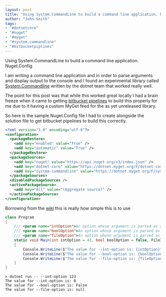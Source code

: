 ```yaml
---
layout: post
title: "Using System.CommandLine to build a command line application. Nuget.Config"
author: "John Smith"
tags:
- "#dotnetcore"
- "#nuget"
- "#myget"
- "#system.commandline"
- "#bitbucketpiplines"
---
```


Using System.CommandLine to build a command line application. Nuget.Config

I am writing a command line application and in order to parse arguments and display output to the console and I found an
experimental library called [System.Commandline](https://github.com/dotnet/command-line-api) written by the dotnet team that worked really well. 

The point for this post was that while this worked great locally I had a brain freeze when it came to getting 
[bitbucket pipelines](https://bitbucket.org/product/features/pipelines) to build this properly for me due to it having a custom MyGet feed for the as yet unreleased library.

So here is the sample Nuget.Config file I had to create alongside the solution file to get bitbucket pipelines to build 
this correctly.

```xml
<?xml version="1.0" encoding="utf-8"?>
<configuration>
  <packageRestore>
    <add key="enabled" value="True" />
    <add key="automatic" value="True" />
  </packageRestore>
  <packageSources>
    <add key="nuget" value="https://api.nuget.org/v3/index.json" />
    <add key="dotnet-core" value="https://dotnet.myget.org/F/dotnet-core/api/v3/index.json" />
    <add key="system-commandline" value="https://dotnet.myget.org/F/system-commandline/api/v3/index.json" />
  </packageSources>
  <disabledPackageSources />
  <activePackageSource>
    <add key="All" value="(Aggregate source)" />
  </activePackageSource>
</configuration>
```

Borrowing from the [wiki](https://github.com/dotnet/command-line-api/wiki) this is really how simple this is to use 

```c#
class Program
{
    /// <param name="intOption">An option whose argument is parsed as an int</param>
    /// <param name="boolOption">An option whose argument is parsed as a bool</param>
    /// <param name="fileOption">An option whose argument is parsed as a FileInfo</param>
    static void Main(int intOption = 42, bool boolOption = false, FileInfo fileOption = null)
    {
        Console.WriteLine($"The value for --int-option is: {intOption}");
        Console.WriteLine($"The value for --bool-option is: {boolOption}");
        Console.WriteLine($"The value for --file-option is: {fileOption?.FullName ?? "null"}");
    }
}
```


```shell
> dotnet run -- --int-option 123
The value for --int-option is: 0
The value for --bool-option is: False
The value for --file-option is: null
```
